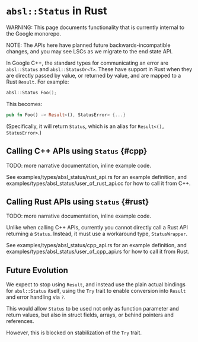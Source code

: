 <!-- <internal link> -->

# `absl::Status` in Rust

WARNING: This page documents functionality that is currently internal to the
Google monorepo.

NOTE: The APIs here have planned future backwards-incompatible changes, and you
may see LSCs as we migrate to the end state API.

In Google C++, the standard types for communicating an error are `absl::Status`
and `absl::StatusOr<T>`. These have support in Rust when they are directly
passed by value, or returned by value, and are mapped to a Rust `Result`. For
example:

```c++
absl::Status Foo();
```

This becomes:

```rust
pub fn Foo() -> Result<(), StatusError> {...}
```

(Specifically, it will return `Status`, which is an alias for `Result<(),
StatusError>`.)

## Calling C++ APIs using `Status` {#cpp}

TODO: more narrative documentation, inline example code.

<!-- Need to submit examples first, then docs, to get working previews. -->

See examples/types/absl_status/rust_api.rs for an
example definition, and
examples/types/absl_status/user_of_rust_api.cc for
how to call it from C++.

## Calling Rust APIs using `Status` {#rust}

TODO: more narrative documentation, inline example code.

Unlike when calling C++ APIs, currently you cannot directly call a Rust API
returning a `Status`. Instead, it must use a workaround type, `StatusWrapper`.

<!-- Need to submit examples first, then docs, to get working previews. -->

See examples/types/absl_status/cpp_api.rs for an
example definition, and
examples/types/absl_status/user_of_cpp_api.rs for how
to call it from Rust.

## Future Evolution

We expect to stop using `Result`, and instead use the plain actual bindings for
`absl::Status` itself, using the `Try` trait to enable conversion into `Result`
and error handling via `?`.

This would allow `Status` to be used not only as function parameter and return
values, but also in struct fields, arrays, or behind pointers and references.

However, this is blocked on stabilization of the `Try` trait.
